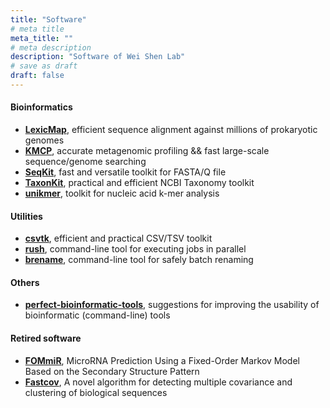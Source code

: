 ```yaml
---
title: "Software"
# meta title
meta_title: ""
# meta description
description: "Software of Wei Shen Lab"
# save as draft
draft: false
---
```


#### Bioinformatics

- **[LexicMap](https://github.com/shenwei356/LexicMap)**, efficient sequence alignment against millions of prokaryotic genomes
- **[KMCP](https://github.com/shenwei356/kmcp)**, accurate metagenomic profiling && fast large-scale sequence/genome searching
- **[SeqKit](https://github.com/shenwei356/seqkit)**, fast and versatile toolkit for FASTA/Q file
- **[TaxonKit](https://github.com/shenwei356/taxonkit)**, practical and efficient NCBI Taxonomy toolkit
- **[unikmer](https://github.com/shenwei356/unikmer)**, toolkit for nucleic acid k-mer analysis

#### Utilities 

- **[csvtk](https://github.com/shenwei356/csvtk)**, efficient and practical CSV/TSV toolkit
- **[rush](https://github.com/shenwei356/rush)**, command-line tool for executing jobs in parallel
- **[brename](https://github.com/shenwei356/brename)**, command-line tool for safely batch renaming

#### Others

- **[perfect-bioinformatic-tools](https://github.com/shenwei356/perfect-bioinformatic-tools)**, suggestions for improving the usability of bioinformatic (command-line) tools

#### Retired software

- **[FOMmiR](https://github.com/yanlilab/FOMmiR)**, MicroRNA Prediction Using a Fixed-Order Markov Model Based on the Secondary Structure Pattern
- **[Fastcov](https://github.com/yanlilab/fastcov)**, A novel algorithm for detecting multiple covariance and clustering of biological sequences
